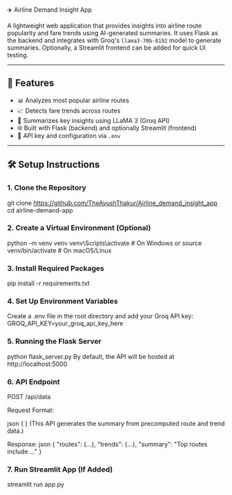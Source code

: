✈️ Airline Demand Insight App

A lightweight web application that provides insights into airline route popularity and fare trends using AI-generated summaries. It uses Flask as the backend and integrates with Groq's `llama3-70b-8192` model to generate summaries. Optionally, a Streamlit frontend can be added for quick UI testing.

---

## 🚀 Features

- 📊 Analyzes most popular airline routes
- 📈 Detects fare trends across routes
- 🤖 Summarizes key insights using LLaMA 3 (Groq API)
- 🌐 Built with Flask (backend) and optionally Streamlit (frontend)
- 🔐 API key and configuration via `.env`

---

## 🛠️ Setup Instructions

### 1. Clone the Repository
git clone https://github.com/TheAyushThakur/Airline_demand_insight_app
cd airline-demand-app

### 2. Create a Virtual Environment (Optional)
python -m venv venv
venv\Scripts\activate   # On Windows
 or
source venv/bin/activate   # On macOS/Linux
### 3. Install Required Packages
pip install -r requirements.txt
### 4. Set Up Environment Variables
Create a .env file in the root directory and add your Groq API key:
GROQ_API_KEY=your_groq_api_key_here

### 5. Running the Flask Server
python flask_server.py
By default, the API will be hosted at http://localhost:5000

### 6. API Endpoint
POST /api/data 

Request Format:

json
{
}
(This API generates the summary from precomputed route and trend data.)

Response:
json
{
  "routes": {...},
  "trends": {...},
  "summary": "Top routes include ..."
}

### 7. Run Streamlit App (If Added)
streamlit run app.py